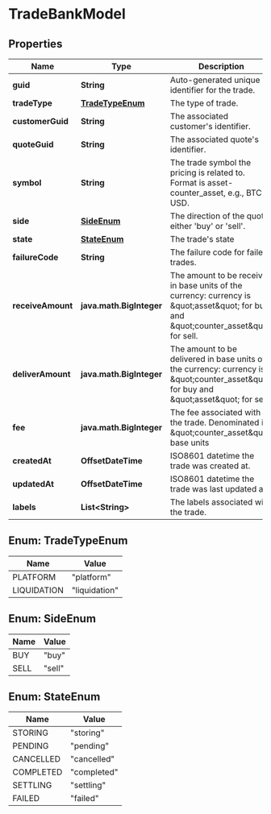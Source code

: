 

# TradeBankModel


## Properties

| Name | Type | Description | Notes |
|------------ | ------------- | ------------- | -------------|
|**guid** | **String** | Auto-generated unique identifier for the trade. |  [optional] |
|**tradeType** | [**TradeTypeEnum**](#TradeTypeEnum) | The type of trade. |  [optional] |
|**customerGuid** | **String** | The associated customer&#39;s identifier. |  [optional] |
|**quoteGuid** | **String** | The associated quote&#39;s identifier. |  [optional] |
|**symbol** | **String** | The trade symbol the pricing is related to. Format is asset-counter_asset, e.g., BTC-USD. |  [optional] |
|**side** | [**SideEnum**](#SideEnum) | The direction of the quote: either &#39;buy&#39; or &#39;sell&#39;. |  [optional] |
|**state** | [**StateEnum**](#StateEnum) | The trade&#39;s state |  [optional] |
|**failureCode** | **String** | The failure code for failed trades. |  [optional] |
|**receiveAmount** | **java.math.BigInteger** | The amount to be received in base units of the currency: currency is \&quot;asset\&quot; for buy and \&quot;counter_asset\&quot; for sell. |  [optional] |
|**deliverAmount** | **java.math.BigInteger** | The amount to be delivered in base units of the currency: currency is \&quot;counter_asset\&quot; for buy and \&quot;asset\&quot; for sell. |  [optional] |
|**fee** | **java.math.BigInteger** | The fee associated with the trade. Denominated in \&quot;counter_asset\&quot; base units |  [optional] |
|**createdAt** | **OffsetDateTime** | ISO8601 datetime the trade was created at. |  [optional] |
|**updatedAt** | **OffsetDateTime** | ISO8601 datetime the trade was last updated at. |  [optional] |
|**labels** | **List&lt;String&gt;** | The labels associated with the trade. |  [optional] |



## Enum: TradeTypeEnum

| Name | Value |
|---- | -----|
| PLATFORM | &quot;platform&quot; |
| LIQUIDATION | &quot;liquidation&quot; |



## Enum: SideEnum

| Name | Value |
|---- | -----|
| BUY | &quot;buy&quot; |
| SELL | &quot;sell&quot; |



## Enum: StateEnum

| Name | Value |
|---- | -----|
| STORING | &quot;storing&quot; |
| PENDING | &quot;pending&quot; |
| CANCELLED | &quot;cancelled&quot; |
| COMPLETED | &quot;completed&quot; |
| SETTLING | &quot;settling&quot; |
| FAILED | &quot;failed&quot; |



